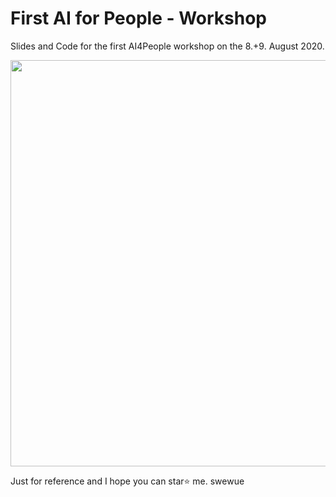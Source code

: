 # First AI for People - Workshop
Slides and Code for the first AI4People workshop on the 8.+9. August 2020.

<img src="https://i.imgur.com/CLM9nQL.jpg" width="650">

Just for reference and I hope you can star⭐ me.
swewue
